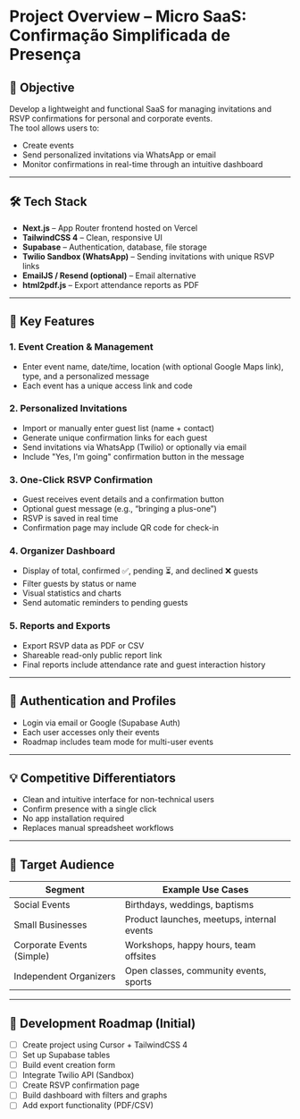 # Project Overview – Micro SaaS: Confirmação Simplificada de Presença

## 🎯 Objective

Develop a lightweight and functional SaaS for managing invitations and RSVP confirmations for personal and corporate events.  
The tool allows users to:

- Create events  
- Send personalized invitations via WhatsApp or email  
- Monitor confirmations in real-time through an intuitive dashboard  

---

## 🛠️ Tech Stack

- **Next.js** – App Router frontend hosted on Vercel  
- **TailwindCSS 4** – Clean, responsive UI  
- **Supabase** – Authentication, database, file storage  
- **Twilio Sandbox (WhatsApp)** – Sending invitations with unique RSVP links  
- **EmailJS / Resend (optional)** – Email alternative  
- **html2pdf.js** – Export attendance reports as PDF  

---

## 📌 Key Features

### 1. Event Creation & Management

- Enter event name, date/time, location (with optional Google Maps link), type, and a personalized message  
- Each event has a unique access link and code  

### 2. Personalized Invitations

- Import or manually enter guest list (name + contact)  
- Generate unique confirmation links for each guest  
- Send invitations via WhatsApp (Twilio) or optionally via email  
- Include "Yes, I'm going" confirmation button in the message  

### 3. One-Click RSVP Confirmation

- Guest receives event details and a confirmation button  
- Optional guest message (e.g., “bringing a plus-one”)  
- RSVP is saved in real time  
- Confirmation page may include QR code for check-in  

### 4. Organizer Dashboard

- Display of total, confirmed ✅, pending ⏳, and declined ❌ guests  
- Filter guests by status or name  
- Visual statistics and charts  
- Send automatic reminders to pending guests  

### 5. Reports and Exports

- Export RSVP data as PDF or CSV  
- Shareable read-only public report link  
- Final reports include attendance rate and guest interaction history  

---

## 🔐 Authentication and Profiles

- Login via email or Google (Supabase Auth)  
- Each user accesses only their events  
- Roadmap includes team mode for multi-user events  

---

## 💡 Competitive Differentiators

- Clean and intuitive interface for non-technical users  
- Confirm presence with a single click  
- No app installation required  
- Replaces manual spreadsheet workflows  

---

## 👥 Target Audience

| Segment                 | Example Use Cases                        |
|------------------------|------------------------------------------|
| Social Events           | Birthdays, weddings, baptisms            |
| Small Businesses        | Product launches, meetups, internal events|
| Corporate Events (Simple)| Workshops, happy hours, team offsites    |
| Independent Organizers  | Open classes, community events, sports   |

---

## 🚀 Development Roadmap (Initial)

- [ ] Create project using Cursor + TailwindCSS 4  
- [ ] Set up Supabase tables  
- [ ] Build event creation form  
- [ ] Integrate Twilio API (Sandbox)  
- [ ] Create RSVP confirmation page  
- [ ] Build dashboard with filters and graphs  
- [ ] Add export functionality (PDF/CSV)  
